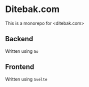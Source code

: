 # Ditebak.com

This is a monorepo for <ditebak.com>

## Backend

Written using `Go`

## Frontend

Written using `Svelte`